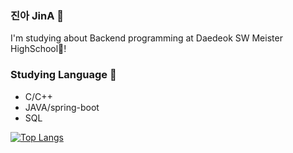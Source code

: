 ### 진아 JinA 🥰
I'm studying about Backend programming at Daedeok SW Meister HighSchool🏫!

### Studying Language 🐤
- C/C++
- JAVA/spring-boot
- SQL

[![Top Langs](https://github-readme-stats.vercel.app/api/top-langs/?username=betruejina)](https://github.com/anuraghazra/github-readme-stats)
<!--
**betruejina/betruejina** is a ✨ _special_ ✨ repository because its `README.md` (this file) appears on your GitHub profile.

Here are some ideas to get you started:

- 🔭 I’m currently working on ...
- 🌱 I’m currently learning ...
- 👯 I’m looking to collaborate on ...
- 🤔 I’m looking for help with ...
- 💬 Ask me about ...
- 📫 How to reach me: ...
- 😄 Pronouns: ...
- ⚡ Fun fact: ...
-->
